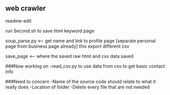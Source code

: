 ## web crawler
readme-edit

run Second.sh to save html keyword page

soup_parse.py <-- get name and link to profile page [separate personal page from business page already] this export different csv 

save_page <-- where the saved raw html and csv data saved



###Now working on 
-read_csv.py to use data from csv to get basic contact info



###Need to concern
-Name of the source code should relate to what it really does
-Location of folder
-Delete every file that are not needed

